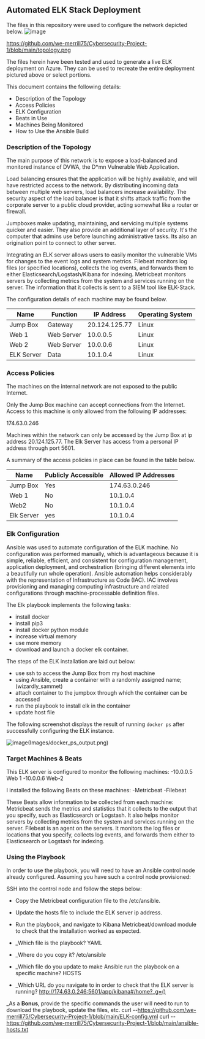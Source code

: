 ## Automated ELK Stack Deployment

The files in this repository were used to configure the network depicted below.
![image](https://user-images.githubusercontent.com/99710515/159410897-67998620-6c0b-4c3b-9970-e6b25fe119a9.png)

https://github.com/we-merrill75/Cybersecurity-Project-1/blob/main/topology.png

The files herein have been tested and used to generate a live ELK deployment on Azure. They can be used to recreate the entire deployment pictured above or select portions. 

This document contains the following details:
  - Description of the Topology
  - Access Policies
  - ELK Configuration
  - Beats in Use
  - Machines Being Monitored
  - How to Use the Ansible Build


### Description of the Topology
The main purpose of this network is to expose a load-balanced and monitored instance of DVWA, the D*mn Vulnerable Web Application.

Load balancing ensures that the application will be highly available, and will have restricted access to the network.
By distributing incoming data between multiple web servers, load balancers increase availability. The security aspect of the load balancer is that it shifts attack traffic from the corporate server to a public cloud provider, acting somewhat like a router or firewall.

Jumpboxes make updating, maintaining, and servicing multiple systems quicker and easier. They also provide an additional layer of security. It's the computer that admins use before launching administrative tasks. Its also an origination point to connect to other server.

Integrating an ELK server allows users to easily monitor the vulnerable VMs for changes to the event logs and system metrics.
Filebeat monitors log files (or specified locations), collects the log events, and forwards them to either Elasticsearch/Logstash/Kibana for indexing.
Metricbeat monitors servers by collecting metrics from the system and services running on the server. The information that it collects is sent to a SIEM tool like ELK-Stack. 

The configuration details of each machine may be found below.

| Name      | Function  | IP Address      | Operating System  |
|---------- |---------- |-----------------|-------------------|
| Jump Box  |Gateway    | 20.124.125.77   | Linux             |
| Web 1	    |Web Server | 10.0.0.5        | Linux             |
| Web 2     |Web Server | 10.0.0.6        | Linux             |
| ELK Server|Data       | 10.1.0.4        | Linux             |


### Access Policies
The machines on the internal network are not exposed to the public Internet. 

Only the Jump Box machine can accept connections from the Internet. Access to this machine is only allowed from the following IP addresses:

174.63.0.246

Machines within the network can only be accessed by the Jump Box at ip address 20.124.125.77. The Elk Server has access from a personal IP address through port 5601.

A summary of the access policies in place can be found in the table below.

| Name     | Publicly Accessible | Allowed IP Addresses            |
|----------|---------------------|---------------------------------|
| Jump Box |     Yes             | 174.63.0.246                    |
| Web 1    |     No              | 10.1.0.4                        |
| Web2     |     No              | 10.1.0.4                        |
| Elk Server  |  yes             | 10.1.0.4                        |

### Elk Configuration
Ansible was used to automate configuration of the ELK machine. No configuration was performed manually, which is advantageous because it is simple, reliable, efficient, and consistent for configuration management, application deployment, and orchestration (bringing different elements into a beautifully run whole operation).
Ansible automation helps considerably with the representation of Infrastructure as Code (IAC). IAC involves provisioning and managing computing infrastructure and related configurations through machine-processable definition files.

The  Elk playbook implements the following tasks:
  - install docker
  - install pip3
  - install docker python module
  - increase virtual memory
  - use more memory
  - download and launch a docker elk container.

The steps of the ELK installation are laid out below:
  - use ssh to access the Jump Box from my host machine
  - using Ansible, create a container with a randomly assigned name; (wizardly_sammet)
  - attach container to the jumpbox through which the container can be accessed
  - run the playbook to install elk in the container
  - update host file
 
The following screenshot displays the result of running `docker ps` after successfully configuring the ELK instance.

![image](https://user-images.githubusercontent.com/99710515/159385797-96926b7c-6ed7-4980-8307-f09dd51d007d.png)(Images/docker_ps_output.png)

### Target Machines & Beats
This ELK server is configured to monitor the following machines:
  -10.0.0.5 Web 1
  -10.0.0.6 Web-2

I installed the following Beats on these machines:
  -Metricbeat
  -Filebeat

These Beats allow information to be collected from each machine:
Metricbeat sends the metrics and statistics that it collects to the output that you specify, such as Elasticsearch or Logstash. It also helps monitor servers by collecting metrics from the system and services running on the server.
Filebeat is an agent on the servers. It monitors the log files or locations that you specify, collects log events, and forwards them either to Elasticsearch or Logstash for indexing. 

### Using the Playbook
In order to use the playbook, you will need to have an Ansible control node already configured. Assuming you have such a control node provisioned: 

SSH into the control node and follow the steps below:
- Copy the Metricbeat configuration file to the /etc/ansible.
- Update the hosts file to include the ELK server ip address.
- Run the playbook, and navigate to Kibana Metricbeat/download module to check that the installation worked as expected.

- _Which file is the playbook?      YAML 
- _Where do you copy it?            /etc/ansible
- _Which file do you update to make Ansible run the playbook on a specific machine? HOSTS 
- _Which URL do you navigate to in order to check that the ELK server is running?   http://174.63.0.246:5601/app/kibana#/home?_g=()

_As a **Bonus**, provide the specific commands the user will need to run to download the playbook, update the files, etc.
  curl --https://github.com/we-merrill75/Cybersecurity-Project-1/blob/main/ELK-config.yml
  curl --https://github.com/we-merrill75/Cybersecurity-Project-1/blob/main/ansible-hosts.txt
